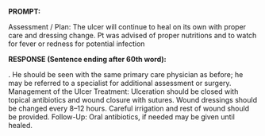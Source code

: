 **PROMPT:**

Assessment / Plan: The ulcer will continue to heal on its own with proper care and dressing change. Pt was advised of proper nutritions and to watch for fever or redness for potential infection

**RESPONSE (Sentence ending after 60th word):**

. He should be seen with the same primary care physician as before; he may be referred to a specialist for additional assessment or surgery. Management of the Ulcer  Treatment: Ulceration should be closed with topical antibiotics and wound closure with sutures. Wound dressings should be changed every 8–12 hours. Careful irrigation and rest of wound should be provided. Follow-Up:  Oral antibiotics, if needed may be given until healed. 